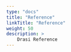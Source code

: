 ```yaml
---
type: "docs"
title: "Reference"
linkTitle: "Reference"
weight: 50
description: >
    Drasi Reference
---
```

